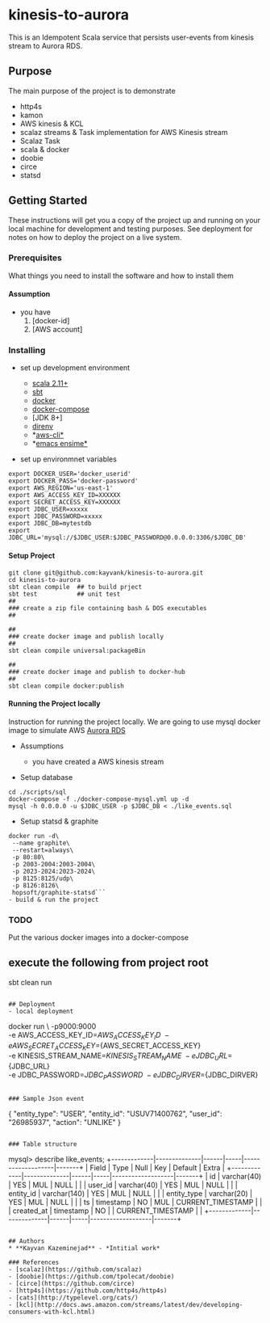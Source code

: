kinesis-to-aurora
====
This is an Idempotent Scala service that persists user-events from kinesis stream to Aurora RDS.

## Purpose
The main purpose of the project is to demonstrate 
- http4s
- kamon
- AWS kinesis & KCL
- scalaz streams & Task implementation for AWS Kinesis stream
- Scalaz Task
- scala & docker
- doobie  
- circe
- statsd 

## Getting Started
These instructions will get you a copy of the project up and running on your local machine for development and testing purposes. See deployment for notes on how to deploy the project on a live system.

### Prerequisites
What things you need to install the software and how to install them

#### Assumption
  * you have  
    1. [docker-id]
    2. [AWS account]

### Installing
- set up development environment 
  * [scala 2.11+](https://www.scala-lang.org/download/)
  * [sbt](http://www.scala-sbt.org/download.html)
  * [docker](https://docs.docker.com/)
  * [docker-compose](https://docs.docker.com/compose/)
  * [JDK 8+]
  * [direnv](https://direnv.net/)
  * *[aws-cli*]()
  * *[emacs ensime*](http://ensime.github.io//editors/emacs/)

- set up environmnet variables
```
export DOCKER_USER='docker_userid'
export DOCKER_PASS='docker-password'
export AWS_REGION='us-east-1'
export AWS_ACCESS_KEY_ID=XXXXXX
export SECRET_ACCESS_KEY=XXXXXX
export JDBC_USER=xxxxx
export JDBC_PASSWORD=xxxxx
export JDBC_DB=mytestdb
export JDBC_URL='mysql://$JDBC_USER:$JDBC_PASSWORD@0.0.0.0:3306/$JDBC_DB'

```

#### Setup Project
```
git clone git@github.com:kayvank/kinesis-to-aurora.git
cd kinesis-to-aurora
sbt clean compile  ## to build prject
sbt test           ## unit test
##
### create a zip file containing bash & DOS executables 
##

##
### create docker image and publish locally
##
sbt clean compile universal:packageBin

##
### create docker image and publish to docker-hub
##
sbt clean compile docker:publish
```

####  Running the Project locally
Instruction for running the project locally.
We are going to use mysql docker image to simulate AWS [Aurora RDS](http://docs.aws.amazon.com/AmazonRDS/latest/UserGuide/Welcome.html)
- Assumptions
  * you have created a AWS kinesis stream

- Setup database
```
cd ./scripts/sql
docker-compose -f ./docker-compose-mysql.yml up -d
mysql -h 0.0.0.0 -u $JDBC_USER -p $JDBC_DB < ./like_events.sql
```
- Setup statsd & graphite
```
docker run -d\
 --name graphite\
 --restart=always\
 -p 80:80\
 -p 2003-2004:2003-2004\
 -p 2023-2024:2023-2024\
 -p 8125:8125/udp\
 -p 8126:8126\
 hopsoft/graphite-statsd```
- build & run the project
```
### TODO
Put the various docker images into a docker-compose

## execute the following from project root
sbt clean run 

```

## Deployment
- local deployment
```
docker run \ 
   -p9000:9000 \
   -e AWS_ACCESS_KEY_ID=${AWS_ACCESS_KEY_ID} \
   -e AWS_SECRET_ACCESS_KEY=${AWS_SECRET_ACCESS_KEY} \
   -e KINESIS_STREAM_NAME=${KINESIS_STREAM_NAME} \
   -e JDBC_URL=${JDBC_URL} \
   -e JDBC_PASSWORD=${JDBC_PASSWORD} \
   -e JDBC_DIRVER=${JDBC_DIRVER} 
```

### Sample Json event
```
{
  "entity_type": "USER",
  "entity_id": "USUV71400762",
  "user_id": "26985937",
  "action": "UNLIKE"
}
```

### Table structure
```
mysql> describe like_events;
+-------------|--------------|------|-----|-------------------|-------+
| Field       | Type         | Null | Key | Default           | Extra |
+-------------|--------------|------|-----|-------------------|-------+
| id          | varchar(40)  | YES  | MUL | NULL              |       |
| user_id     | varchar(40)  | YES  | MUL | NULL              |       |
| entity_id   | varchar(140) | YES  | MUL | NULL              |       |
| entity_type | varchar(20)  | YES  | MUL | NULL              |       |
| ts          | timestamp    | NO   | MUL | CURRENT_TIMESTAMP |       |
| created_at  | timestamp    | NO   |     | CURRENT_TIMESTAMP |       |
+-------------|--------------|------|-----|-------------------|-------+
```

## Authors
* **Kayvan Kazeminejad** - *Intitial work*

### References
- [scalaz](https://github.com/scalaz)
- [doobie](https://github.com/tpolecat/doobie)
- [circe](https://github.com/circe)
- [http4s](https://github.com/http4s/http4s)
- [cats](http://typelevel.org/cats/)
- [kcl](http://docs.aws.amazon.com/streams/latest/dev/developing-consumers-with-kcl.html)

